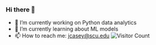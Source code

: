 ### Hi there 👋

- 🔭 I’m currently working on Python data analytics
- 🌱 I’m currently learning about ML models
- 📫 How to reach me: jcasey@scu.edu
![Visitor Count](https://profile-counter.glitch.me/jcasey2020/count.svg)

<!--
**jcasey2020/jcasey2020** is a ✨ _special_ ✨ repository because its `README.md` (this file) appears on your GitHub profile.

Here are some ideas to get you started:

- 🔭 I’m currently working on ...
- 🌱 I’m currently learning ...
- 👯 I’m looking to collaborate on ...
- 🤔 I’m looking for help with ...
- 💬 Ask me about ...
- 📫 How to reach me: ...
- 😄 Pronouns: ...
- ⚡ Fun fact: ...
-->
